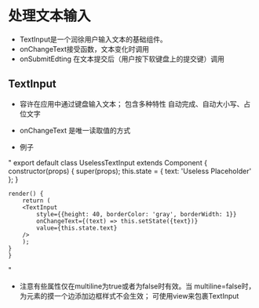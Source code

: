 # 处理文本输入
* TextInput是一个润徐用户输入文本的基础组件。
* onChangeText接受函数，文本变化时调用
* onSubmitEdting 在文本提交后（用户按下软键盘上的提交键）调用

## TextInput 

* 容许在应用中通过键盘输入文本； 包含多种特性 自动完成、自动大小写、占位文字

* onChangeText 是唯一读取值的方式

- 例子

"
    export default class UselessTextInput extends Component {
    constructor(props) {
        super(props);
        this.state = { text: 'Useless Placeholder' };
    }

    render() {
        return (
        <TextInput
            style={{height: 40, borderColor: 'gray', borderWidth: 1}}
            onChangeText={(text) => this.setState({text})}
            value={this.state.text}
        />
        );
    }
    }
"

- 注意有些属性仅在multiline为true或者为false时有效。当 multiline=false时，为元素的摸一个边添加边框样式不会生效； 可使用view来包裹TextInput

